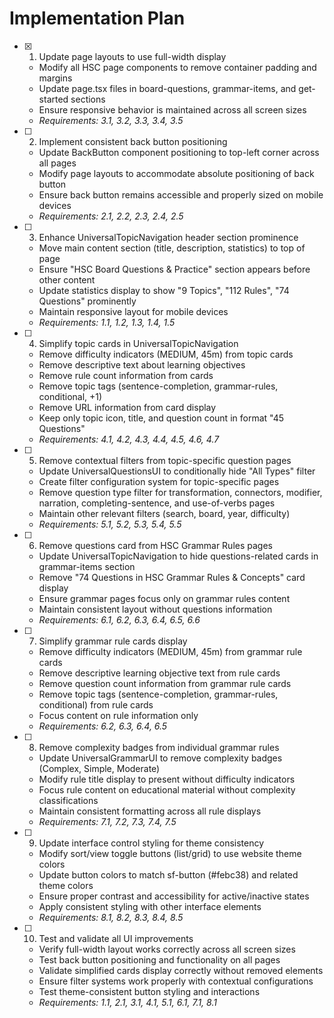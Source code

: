 # Implementation Plan

- [x] 1. Update page layouts to use full-width display
  - Modify all HSC page components to remove container padding and margins
  - Update page.tsx files in board-questions, grammar-items, and get-started sections
  - Ensure responsive behavior is maintained across all screen sizes
  - _Requirements: 3.1, 3.2, 3.3, 3.4, 3.5_

- [ ] 2. Implement consistent back button positioning
  - Update BackButton component positioning to top-left corner across all pages
  - Modify page layouts to accommodate absolute positioning of back button
  - Ensure back button remains accessible and properly sized on mobile devices
  - _Requirements: 2.1, 2.2, 2.3, 2.4, 2.5_

- [ ] 3. Enhance UniversalTopicNavigation header section prominence
  - Move main content section (title, description, statistics) to top of page
  - Ensure "HSC Board Questions & Practice" section appears before other content
  - Update statistics display to show "9 Topics", "112 Rules", "74 Questions" prominently
  - Maintain responsive layout for mobile devices
  - _Requirements: 1.1, 1.2, 1.3, 1.4, 1.5_

- [ ] 4. Simplify topic cards in UniversalTopicNavigation
  - Remove difficulty indicators (MEDIUM, 45m) from topic cards
  - Remove descriptive text about learning objectives
  - Remove rule count information from cards
  - Remove topic tags (sentence-completion, grammar-rules, conditional, +1)
  - Remove URL information from card display
  - Keep only topic icon, title, and question count in format "45 Questions"
  - _Requirements: 4.1, 4.2, 4.3, 4.4, 4.5, 4.6, 4.7_

- [ ] 5. Remove contextual filters from topic-specific question pages
  - Update UniversalQuestionsUI to conditionally hide "All Types" filter
  - Create filter configuration system for topic-specific pages
  - Remove question type filter for transformation, connectors, modifier, narration, completing-sentence, and use-of-verbs pages
  - Maintain other relevant filters (search, board, year, difficulty)
  - _Requirements: 5.1, 5.2, 5.3, 5.4, 5.5_

- [ ] 6. Remove questions card from HSC Grammar Rules pages
  - Update UniversalTopicNavigation to hide questions-related cards in grammar-items section
  - Remove "74 Questions in HSC Grammar Rules & Concepts" card display
  - Ensure grammar pages focus only on grammar rules content
  - Maintain consistent layout without questions information
  - _Requirements: 6.1, 6.2, 6.3, 6.4, 6.5, 6.6_

- [ ] 7. Simplify grammar rule cards display
  - Remove difficulty indicators (MEDIUM, 45m) from grammar rule cards
  - Remove descriptive learning objective text from rule cards
  - Remove question count information from grammar rule cards
  - Remove topic tags (sentence-completion, grammar-rules, conditional) from rule cards
  - Focus content on rule information only
  - _Requirements: 6.2, 6.3, 6.4, 6.5_

- [ ] 8. Remove complexity badges from individual grammar rules
  - Update UniversalGrammarUI to remove complexity badges (Complex, Simple, Moderate)
  - Modify rule title display to present without difficulty indicators
  - Focus rule content on educational material without complexity classifications
  - Maintain consistent formatting across all rule displays
  - _Requirements: 7.1, 7.2, 7.3, 7.4, 7.5_

- [ ] 9. Update interface control styling for theme consistency
  - Modify sort/view toggle buttons (list/grid) to use website theme colors
  - Update button colors to match sf-button (#febc38) and related theme colors
  - Ensure proper contrast and accessibility for active/inactive states
  - Apply consistent styling with other interface elements
  - _Requirements: 8.1, 8.2, 8.3, 8.4, 8.5_

- [ ] 10. Test and validate all UI improvements
  - Verify full-width layout works correctly across all screen sizes
  - Test back button positioning and functionality on all pages
  - Validate simplified cards display correctly without removed elements
  - Ensure filter systems work properly with contextual configurations
  - Test theme-consistent button styling and interactions
  - _Requirements: 1.1, 2.1, 3.1, 4.1, 5.1, 6.1, 7.1, 8.1_
